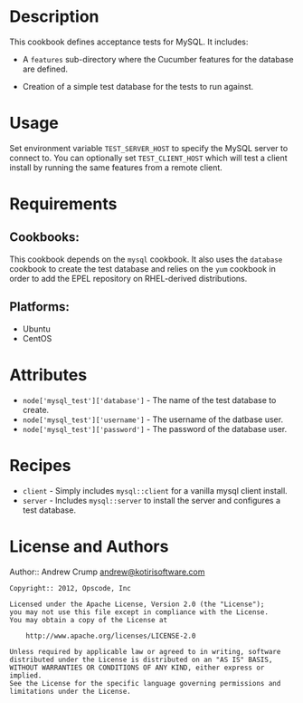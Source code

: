 Description
===========

This cookbook defines acceptance tests for MySQL. It includes:

* A `features` sub-directory where the Cucumber features for the database
  are defined.

* Creation of a simple test database for the tests to run against.

Usage
=====

Set environment variable `TEST_SERVER_HOST` to specify the MySQL server to
connect to. You can optionally set `TEST_CLIENT_HOST` which will test a client
install by running the same features from a remote client.

Requirements
============

## Cookbooks:

This cookbook depends on the `mysql` cookbook. It also uses the `database`
cookbook to create the test database and relies on the `yum` cookbook in order
to add the EPEL repository on RHEL-derived distributions.

## Platforms:

* Ubuntu
* CentOS

Attributes
==========

* `node['mysql_test']['database']` - The name of the test database to create.
* `node['mysql_test']['username']` - The username of the datbase user.
* `node['mysql_test']['password']` - The password of the database user.

Recipes
=======

* `client` - Simply includes `mysql::client` for a vanilla mysql client install.
* `server` - Includes `mysql::server` to install the server and configures a
  test database.

License and Authors
===================

Author:: Andrew Crump <andrew@kotirisoftware.com>

    Copyright:: 2012, Opscode, Inc

    Licensed under the Apache License, Version 2.0 (the "License");
    you may not use this file except in compliance with the License.
    You may obtain a copy of the License at

        http://www.apache.org/licenses/LICENSE-2.0

    Unless required by applicable law or agreed to in writing, software
    distributed under the License is distributed on an "AS IS" BASIS,
    WITHOUT WARRANTIES OR CONDITIONS OF ANY KIND, either express or implied.
    See the License for the specific language governing permissions and
    limitations under the License.
